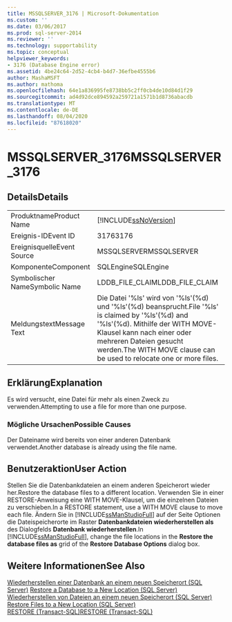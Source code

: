 ```yaml
---
title: MSSQLSERVER_3176 | Microsoft-Dokumentation
ms.custom: ''
ms.date: 03/06/2017
ms.prod: sql-server-2014
ms.reviewer: ''
ms.technology: supportability
ms.topic: conceptual
helpviewer_keywords:
- 3176 (Database Engine error)
ms.assetid: 4be24c64-2d52-4cb4-b4d7-36efbe4555b6
author: MashaMSFT
ms.author: mathoma
ms.openlocfilehash: 64e1a836995fe8738bb5c2ff0cb4de10d84d1f29
ms.sourcegitcommit: ad4d92dce894592a259721a1571b1d8736abacdb
ms.translationtype: MT
ms.contentlocale: de-DE
ms.lasthandoff: 08/04/2020
ms.locfileid: "87618020"
---
```

# <a name="mssqlserver_3176"></a><span data-ttu-id="0ef49-102">MSSQLSERVER_3176</span><span class="sxs-lookup"><span data-stu-id="0ef49-102">MSSQLSERVER_3176</span></span>
    
## <a name="details"></a><span data-ttu-id="0ef49-103">Details</span><span class="sxs-lookup"><span data-stu-id="0ef49-103">Details</span></span>  
  
|||  
|-|-|  
|<span data-ttu-id="0ef49-104">Produktname</span><span class="sxs-lookup"><span data-stu-id="0ef49-104">Product Name</span></span>|[!INCLUDE[ssNoVersion](../../includes/ssnoversion-md.md)]|  
|<span data-ttu-id="0ef49-105">Ereignis-ID</span><span class="sxs-lookup"><span data-stu-id="0ef49-105">Event ID</span></span>|<span data-ttu-id="0ef49-106">3176</span><span class="sxs-lookup"><span data-stu-id="0ef49-106">3176</span></span>|  
|<span data-ttu-id="0ef49-107">Ereignisquelle</span><span class="sxs-lookup"><span data-stu-id="0ef49-107">Event Source</span></span>|<span data-ttu-id="0ef49-108">MSSQLSERVER</span><span class="sxs-lookup"><span data-stu-id="0ef49-108">MSSQLSERVER</span></span>|  
|<span data-ttu-id="0ef49-109">Komponente</span><span class="sxs-lookup"><span data-stu-id="0ef49-109">Component</span></span>|<span data-ttu-id="0ef49-110">SQLEngine</span><span class="sxs-lookup"><span data-stu-id="0ef49-110">SQLEngine</span></span>|  
|<span data-ttu-id="0ef49-111">Symbolischer Name</span><span class="sxs-lookup"><span data-stu-id="0ef49-111">Symbolic Name</span></span>|<span data-ttu-id="0ef49-112">LDDB_FILE_CLAIM</span><span class="sxs-lookup"><span data-stu-id="0ef49-112">LDDB_FILE_CLAIM</span></span>|  
|<span data-ttu-id="0ef49-113">Meldungstext</span><span class="sxs-lookup"><span data-stu-id="0ef49-113">Message Text</span></span>|<span data-ttu-id="0ef49-114">Die Datei '%ls' wird von '%ls'(%d) und '%ls'(%d) beansprucht.</span><span class="sxs-lookup"><span data-stu-id="0ef49-114">File '%ls' is claimed by '%ls'(%d) and '%ls'(%d).</span></span> <span data-ttu-id="0ef49-115">Mithilfe der WITH MOVE-Klausel kann nach einer oder mehreren Dateien gesucht werden.</span><span class="sxs-lookup"><span data-stu-id="0ef49-115">The WITH MOVE clause can be used to relocate one or more files.</span></span>|  
  
## <a name="explanation"></a><span data-ttu-id="0ef49-116">Erklärung</span><span class="sxs-lookup"><span data-stu-id="0ef49-116">Explanation</span></span>  
 <span data-ttu-id="0ef49-117">Es wird versucht, eine Datei für mehr als einen Zweck zu verwenden.</span><span class="sxs-lookup"><span data-stu-id="0ef49-117">Attempting to use a file for more than one purpose.</span></span>  
  
### <a name="possible-causes"></a><span data-ttu-id="0ef49-118">Mögliche Ursachen</span><span class="sxs-lookup"><span data-stu-id="0ef49-118">Possible Causes</span></span>  
 <span data-ttu-id="0ef49-119">Der Dateiname wird bereits von einer anderen Datenbank verwendet.</span><span class="sxs-lookup"><span data-stu-id="0ef49-119">Another database is already using the file name.</span></span>  
  
## <a name="user-action"></a><span data-ttu-id="0ef49-120">Benutzeraktion</span><span class="sxs-lookup"><span data-stu-id="0ef49-120">User Action</span></span>  
 <span data-ttu-id="0ef49-121">Stellen Sie die Datenbankdateien an einem anderen Speicherort wieder her.</span><span class="sxs-lookup"><span data-stu-id="0ef49-121">Restore the database files to a different location.</span></span> <span data-ttu-id="0ef49-122">Verwenden Sie in einer RESTORE-Anweisung eine WITH MOVE-Klausel, um die einzelnen Dateien zu verschieben.</span><span class="sxs-lookup"><span data-stu-id="0ef49-122">In a RESTORE statement, use a WITH MOVE clause to move each file.</span></span> <span data-ttu-id="0ef49-123">Ändern Sie in [!INCLUDE[ssManStudioFull](../../includes/ssmanstudiofull-md.md)] auf der Seite Optionen die Dateispeicherorte im Raster **Datenbankdateien wiederherstellen als** des Dialogfelds **Datenbank wiederherstellen**.</span><span class="sxs-lookup"><span data-stu-id="0ef49-123">In [!INCLUDE[ssManStudioFull](../../includes/ssmanstudiofull-md.md)], change the file locations in the **Restore the database files as** grid of the **Restore Database Options** dialog box.</span></span>  
  
## <a name="see-also"></a><span data-ttu-id="0ef49-124">Weitere Informationen</span><span class="sxs-lookup"><span data-stu-id="0ef49-124">See Also</span></span>  
 <span data-ttu-id="0ef49-125">[Wiederherstellen einer Datenbank an einem neuen Speicherort &#40;SQL Server&#41;](../backup-restore/restore-a-database-to-a-new-location-sql-server.md) </span><span class="sxs-lookup"><span data-stu-id="0ef49-125">[Restore a Database to a New Location &#40;SQL Server&#41;](../backup-restore/restore-a-database-to-a-new-location-sql-server.md) </span></span>  
 <span data-ttu-id="0ef49-126">[Wiederherstellen von Dateien an einem neuen Speicherort &#40;SQL Server&#41;](../backup-restore/restore-files-to-a-new-location-sql-server.md) </span><span class="sxs-lookup"><span data-stu-id="0ef49-126">[Restore Files to a New Location &#40;SQL Server&#41;](../backup-restore/restore-files-to-a-new-location-sql-server.md) </span></span>  
 [<span data-ttu-id="0ef49-127">RESTORE &#40;Transact-SQL&#41;</span><span class="sxs-lookup"><span data-stu-id="0ef49-127">RESTORE &#40;Transact-SQL&#41;</span></span>](/sql/t-sql/statements/restore-statements-transact-sql)  
  
  
